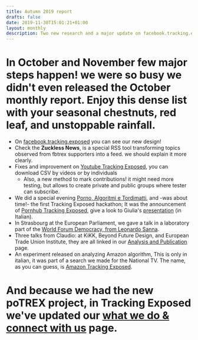 ```yaml
---
title: Autumn 2019 report
drafts: false
date: 2019-11-30T15:01:21+01:00
layout: monthly
description: Two new research and a major update on facebook.tracking.exposed
---
```


# In October and November few major steps happen! we were so busy we didn't even released the October monthly report. Enjoy this dense list with your seasonal chestnuts, red leaf, and unstoppable rainfall.

* On [facebook.tracking.exposed](https://facebook.tracking.exposed) you can see our new design!
* Check the **Zuckless News**, is a special RSS tool transforming topics observed from fbtrex supporters into a feed. we should explain it more clearly.
* Fixes and improvement on [Youtube Tracking Exposed](https://youtube.tracking.exposed), you can download CSV by videos or by individuals
  * Also, a new method to mark contributions! it might need more testing, but allows to create private and public groups where tester can subscribe.
* We did a special evening [Porno, Algoritmi e Tordimatti](https://pornhub.tracking.exposed/tordimatti), and -was about time!- the first Tracking Exposed hackathon; It was the announcement of [Pornhub Tracking Exposed](https://pornhub.tracking.exposed), give a look to Giulia's [presentation](https://github.com/tracking-exposed/presentation/blob/master/pornhub.tracking.exposed%20-%201st%20presentation%20-%20ITA.pdf) (in Italian).
* In Strasbourg at the European Parliament, we gave a talk in a laboratory part of the [World Forum Democracy, from Leonardo Sanna](https://www.coe.int/en/web/world-forum-democracy/lab-8-social-media-freedom-and-accountability).
* Three talks from Claudio: at KiKK, Beyond Future Design, and European Trade Union Institute, they are all linked in our [Analysis and Publication](https://facebook.tracking.exposed/analysis-and-publications/) page.
* An experiment released on analyzing Amazon algorithm, This is only in italian, it was part of a search we made for the National TV. The name, as you can guess, is [Amazon Tracking Exposed](https://amazon.tracking.exposed).

# And because we had the new poTREX project, in Tracking Exposed we've updated our [what we do & connect with us](/connect) page.
